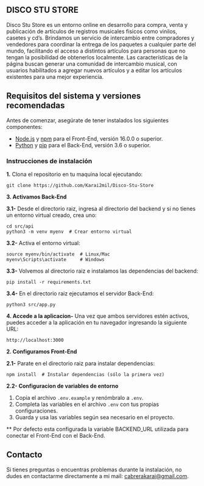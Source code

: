 ## DISCO STU STORE

Disco Stu Store es un entorno online en desarrollo para compra, venta y publicación de artículos de registros musicales fisicos como vinilos, casetes y cd’s. Brindamos un servicio de intercambio entre compradores y vendedores para coordinar la entrega de los paquetes a cualquier parte del mundo, facilitando el acceso a distintos artículos para personas que no tengan la posibilidad de obtenerlos localmente. Las características de la página buscan generar una comunidad de intercambio musical, con usuarios habilitados a agregar nuevos artículos y a editar los artículos existentes para una mejor experiencia.

## Requisitos del sistema y versiones recomendadas
Antes de comenzar, asegúrate de tener instalados los siguientes componentes:

- [Node.js](https://nodejs.org/) y [npm](https://www.npmjs.com/) para el Front-End, versión  16.0.0 o superior.
- [Python](https://www.python.org/) y [pip](https://pip.pypa.io/) para el Back-End, versión 3.6 o superior.

### Instrucciones de instalación
 **1.** Clona el repositorio en tu maquina local ejecutando:

    git clone https://github.com/Karai2mil/Disco-Stu-Store

**3. Activamos Back-End** 

**3.1-** Desde el directorio raiz, ingresa al directorio del backend y si no tienes un entorno virtual creado, crea uno:

    cd src/api
    python3 -m venv myenv  # Crear entorno virtual

**3.2-** Activa el entorno virtual:

    source myenv/bin/activate  # Linux/Mac
    myenv\Scripts\activate     # Windows

**3.3-** Volvemos al directorio raiz e instalamos las dependencias del backend:

    pip install -r requirements.txt

**3.4-** En el directorio raiz ejecutamos el servidor Back-End:

    python3 src/app.py

**4. Accede a la aplicacion-** Una vez que ambos servidores estén activos, puedes acceder a la aplicación en tu navegador ingresando la siguiente URL:

    http://localhost:3000

**2. Configuramos Front-End** 

**2.1-** Parate en el directorio raiz para instalar dependencias:

    npm install  # Instalar dependencias (sólo la primera vez)

**2.2- Configuracion de variables de entorno** 


1) Copia el archivo `.env.example` y renómbralo a `.env`.
2) Completa las variables en el archivo `.env` con tus propias configuraciones.
3) Guarda y usa las variables según sea necesario en el proyecto.

** Por defecto esta configurada la variable BACKEND_URL utilizada para conectar el Front-End con el Back-End.


## Contacto
Si tienes preguntas o encuentras problemas durante la instalación, no dudes en contactarme directamente a mi mail: cabrerakarai@gmail.com.

